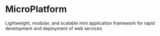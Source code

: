 # MicroPlatform
Lightweight, modular, and scalable mini application framework for rapid development and deployment of web services
